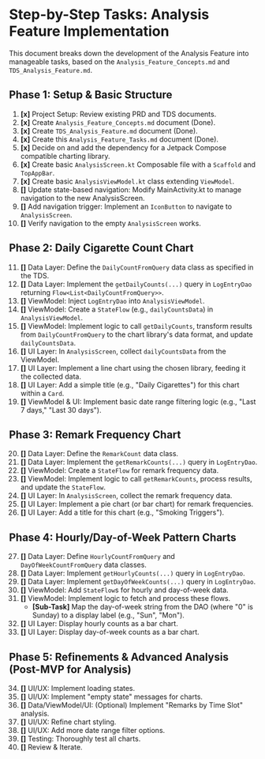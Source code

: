 # Step-by-Step Tasks: Analysis Feature Implementation

This document breaks down the development of the Analysis Feature into manageable tasks, based on the `Analysis_Feature_Concepts.md` and `TDS_Analysis_Feature.md`.

## Phase 1: Setup & Basic Structure

1.  **[x]** Project Setup: Review existing PRD and TDS documents.
2.  **[x]** Create `Analysis_Feature_Concepts.md` document (Done).
3.  **[x]** Create `TDS_Analysis_Feature.md` document (Done).
4.  **[x]** Create this `Analysis_Feature_Tasks.md` document (Done).
5.  **[x]** Decide on and add the dependency for a Jetpack Compose compatible charting library.
6.  **[x]** Create basic `AnalysisScreen.kt` Composable file with a `Scaffold` and `TopAppBar`.
7.  **[x]** Create basic `AnalysisViewModel.kt` class extending `ViewModel`.
8.  **[]** Update state-based navigation: Modify MainActivity.kt to manage navigation to the new AnalysisScreen.
9.  **[]** Add navigation trigger: Implement an `IconButton` to navigate to `AnalysisScreen`.
10. **[]** Verify navigation to the empty `AnalysisScreen` works.

## Phase 2: Daily Cigarette Count Chart

11. **[]** Data Layer: Define the `DailyCountFromQuery` data class as specified in the TDS.
12. **[]** Data Layer: Implement the `getDailyCounts(...)` query in `LogEntryDao` returning `Flow<List<DailyCountFromQuery>>`.
13. **[]** ViewModel: Inject `LogEntryDao` into `AnalysisViewModel`.
14. **[]** ViewModel: Create a `StateFlow` (e.g., `dailyCountsData`) in `AnalysisViewModel`.
15. **[]** ViewModel: Implement logic to call `getDailyCounts`, transform results from `DailyCountFromQuery` to the chart library's data format, and update `dailyCountsData`.
16. **[]** UI Layer: In `AnalysisScreen`, collect `dailyCountsData` from the ViewModel.
17. **[]** UI Layer: Implement a line chart using the chosen library, feeding it the collected data.
18. **[]** UI Layer: Add a simple title (e.g., "Daily Cigarettes") for this chart within a `Card`.
19. **[]** ViewModel & UI: Implement basic date range filtering logic (e.g., "Last 7 days," "Last 30 days").

## Phase 3: Remark Frequency Chart

20. **[]** Data Layer: Define the `RemarkCount` data class.
21. **[]** Data Layer: Implement the `getRemarkCounts(...)` query in `LogEntryDao`.
22. **[]** ViewModel: Create a `StateFlow` for remark frequency data.
23. **[]** ViewModel: Implement logic to call `getRemarkCounts`, process results, and update the `StateFlow`.
24. **[]** UI Layer: In `AnalysisScreen`, collect the remark frequency data.
25. **[]** UI Layer: Implement a pie chart (or bar chart) for remark frequencies.
26. **[]** UI Layer: Add a title for this chart (e.g., "Smoking Triggers").

## Phase 4: Hourly/Day-of-Week Pattern Charts

27. **[]** Data Layer: Define `HourlyCountFromQuery` and `DayOfWeekCountFromQuery` data classes.
28. **[]** Data Layer: Implement `getHourlyCounts(...)` query in `LogEntryDao`.
29. **[]** Data Layer: Implement `getDayOfWeekCounts(...)` query in `LogEntryDao`.
30. **[]** ViewModel: Add `StateFlow`s for hourly and day-of-week data.
31. **[]** ViewModel: Implement logic to fetch and process these flows.
    *   **[Sub-Task]** Map the day-of-week string from the DAO (where "0" is Sunday) to a display label (e.g., "Sun", "Mon").
32. **[]** UI Layer: Display hourly counts as a bar chart.
33. **[]** UI Layer: Display day-of-week counts as a bar chart.

## Phase 5: Refinements & Advanced Analysis (Post-MVP for Analysis)

34. **[]** UI/UX: Implement loading states.
35. **[]** UI/UX: Implement "empty state" messages for charts.
36. **[]** Data/ViewModel/UI: (Optional) Implement "Remarks by Time Slot" analysis.
37. **[]** UI/UX: Refine chart styling.
38. **[]** UI/UX: Add more date range filter options.
39. **[]** Testing: Thoroughly test all charts.
40. **[]** Review & Iterate.